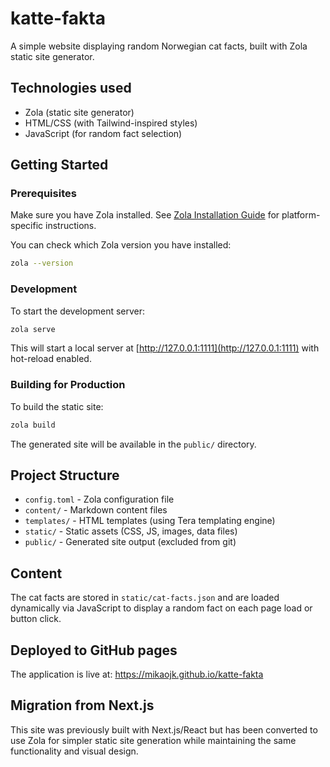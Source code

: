 # katte-fakta

A simple website displaying random Norwegian cat facts, built with Zola static site generator.

## Technologies used
* Zola (static site generator)
* HTML/CSS (with Tailwind-inspired styles)
* JavaScript (for random fact selection)

## Getting Started

### Prerequisites
Make sure you have Zola installed. See [Zola Installation Guide](https://www.getzola.org/documentation/getting-started/installation/) for platform-specific instructions.

You can check which Zola version you have installed:
```bash
zola --version
```

### Development

To start the development server:
```bash
zola serve
```

This will start a local server at [http://127.0.0.1:1111](http://127.0.0.1:1111) with hot-reload enabled.

### Building for Production

To build the static site:
```bash
zola build
```

The generated site will be available in the `public/` directory.

## Project Structure

- `config.toml` - Zola configuration file
- `content/` - Markdown content files
- `templates/` - HTML templates (using Tera templating engine)
- `static/` - Static assets (CSS, JS, images, data files)
- `public/` - Generated site output (excluded from git)

## Content

The cat facts are stored in `static/cat-facts.json` and are loaded dynamically via JavaScript to display a random fact on each page load or button click.

## Deployed to GitHub pages 
The application is live at: https://mikaojk.github.io/katte-fakta

## Migration from Next.js

This site was previously built with Next.js/React but has been converted to use Zola for simpler static site generation while maintaining the same functionality and visual design.
